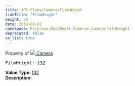```yaml
---
title: API:Class/Camera/FilmHeight
linkTitle: "FilmHeight"
weight: 70
date: 2019-08-02
namespace: Primrose.DataModel.Cameras.Camera.FilmHeight
deprecated: false
no_list: true
---
```

Property of <a href="/docs/api-reference/Class/Camera"><img src="/icons/silk/camera.png"/>&nbsp;Camera</a>
<pre class="method-declaration">
FilmHeight: <a class="type" href="/docs/api-reference/System/Primitives#single">f32</a></pre>
<b>Value Type: </b>
<a class="type" href="/docs/api-reference/System/Primitives#single">f32</a>
<br/>
<b>Description: </b>